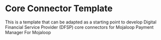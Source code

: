 # Core Connector Template
This is a template that can be adapted as a starting point to develop Digital Financial Service Provider (DFSP)
core connectors for Mojaloop Payment Manager For Mojaloop

  